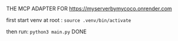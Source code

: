  THE MCP ADAPTER FOR https://myserverbymycoco.onrender.com

 first start venv at root : `source .venv/bin/activate`

 then run: `python3 main.py` 
 DONE